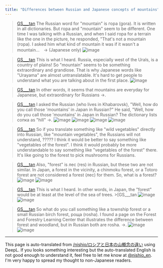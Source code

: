 ```yaml
---
title: "Differences between Russian and Japanese concepts of mountains"
---
```


> [GS___tan](https://twitter.com/GS___tan/status/1672123480593297408/photo/1) The Russian word for "mountain" is гора (gora). It is written in all dictionaries. But гора and "mountain" seem to be different. One time I was talking with a Russian, and when I said гора for a terrain like the one in the picture, he responded, "That's not a mountain (гора). I asked him what kind of mountain it was if it wasn't a mountain...　→ (Japanese only)
>  ![image](https://gyazo.com/163c80bcbb570a267dc0fdd24771c861/thumb/1000)


> [GS___tan](https://twitter.com/GS___tan/status/1672126199886393344) This is what I heard. Russia, especially west of the Urals, is a country of plains! So "mountain" seems to be something extraordinary and grandiose. That is why Japanese words like "Urayama" are almost untranslatable. It's hard to get people to understand what you are talking about in the first place.
>  ![image](https://gyazo.com/400f1be069e1d656f2a1ed0b47ff4273/thumb/1000)

> [GS___tan](https://twitter.com/GS___tan/status/1672153193072177153) In other words, it seems that mountains are everyday for Japanese, but extraordinary for Russians →.

> [GS___tan](https://twitter.com/GS___tan/status/1672157082982940673) I asked the Russian (who lives in Khabarovsk), "Well, how do you call those 'mountains' in Japan in Russian?" He said, "Well, how do you call those 'mountains' in Japan in Russian? The dictionary lists сопка as "hill" →.
>  ![image](https://pbs.twimg.com/media/FzSxqhSaAAAWpfC?format=png&name=small#.png) ![image](https://pbs.twimg.com/media/FzSxr95acAA2VlF?format=png&name=small#.png) ![image](https://pbs.twimg.com/media/FzSxzUAaAAA4sHF?format=png&name=360x360#.png) ![image](https://pbs.twimg.com/media/FzSx4MzaIAA5_bM?format=png&name=360x360#.png)

> [GS___tan](https://twitter.com/GS___tan/status/1672169766424047616) So if you translate something like "wild vegetables" directly into Russian, like "mountain vegetables", the Russians will not understand, ????? I think it would be better to say something like "vegetables of the forest". I think it would probably be more understandable to say something like "vegetables of the forest" there. It's like going to the forest to pick mushrooms for Russians.

> [GS___tan](https://twitter.com/GS___tan/status/1672183916344770560) Also, "forest" is лес (res) in Russian, but these two are not similar. In Japan, a forest in the vicinity, a chinmoku forest, or a Totoro forest are not considered a forest (лес) for them. So, what is a forest?
>  ![image](https://pbs.twimg.com/media/FzTKCgGacAACSEd?format=png&name=360x360#.png) ![image](https://pbs.twimg.com/media/FzTKV86aYAE7g2P?format=png&name=360x360#.png)

> [GS___tan](https://twitter.com/GS___tan/status/1672184636355801089) This is what I heard. In other words, in Japan, the "forest" would be at least at the level of the sea of trees. >[GS___tan
>  ![image](https://pbs.twimg.com/media/FzTKoalaUAAU3k7?format=png&name=360x360#.png) ![image](https://pbs.twimg.com/media/FzTLCiLaQAEGaaU?format=png&name=360x360#.png)

> [GS___tan](https://twitter.com/GS___tan/status/1672190877991841792) So what do you call something like a township forest or a small Russian birch forest, роща (rosha). I found a page on the Forest and Forestry Learning Center that illustrates the difference between forest and woodland, but in Russian both are rosha. →.
>  ![image](https://pbs.twimg.com/media/FzTQjFraUAAAQfn?format=png&name=360x360#.png) ![image](https://pbs.twimg.com/media/FzTQrl4aYAIV-0B?format=png&name=small#.png)

---
This page is auto-translated from [/nishio/ロシアと日本の山概念の違い](https://scrapbox.io/nishio/ロシアと日本の山概念の違い) using DeepL. If you looks something interesting but the auto-translated English is not good enough to understand it, feel free to let me know at [@nishio_en](https://twitter.com/nishio_en). I'm very happy to spread my thought to non-Japanese readers.